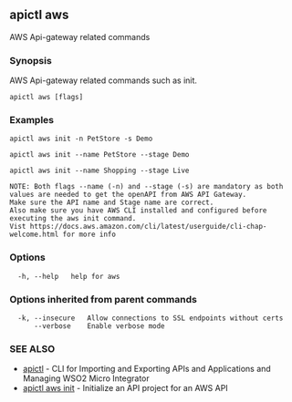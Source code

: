 ## apictl aws

AWS Api-gateway related commands

### Synopsis

AWS Api-gateway related commands such as init.

```
apictl aws [flags]
```

### Examples

```
apictl aws init -n PetStore -s Demo

apictl aws init --name PetStore --stage Demo

apictl aws init --name Shopping --stage Live

NOTE: Both flags --name (-n) and --stage (-s) are mandatory as both values are needed to get the openAPI from AWS API Gateway.
Make sure the API name and Stage name are correct.
Also make sure you have AWS CLI installed and configured before executing the aws init command.
Vist https://docs.aws.amazon.com/cli/latest/userguide/cli-chap-welcome.html for more info
```

### Options

```
  -h, --help   help for aws
```

### Options inherited from parent commands

```
  -k, --insecure   Allow connections to SSL endpoints without certs
      --verbose    Enable verbose mode
```

### SEE ALSO

* [apictl](apictl.md)	 - CLI for Importing and Exporting APIs and Applications and Managing WSO2 Micro Integrator
* [apictl aws init](apictl_aws_init.md)	 - Initialize an API project for an AWS API

